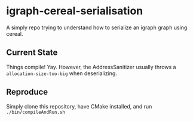 # igraph-cereal-serialisation

A simply repo trying to understand how to serialize an igraph graph using cereal.

## Current State

Things compile! Yay. However, the AddressSanitizer usually throws a `allocation-size-too-big` when deserializing.

## Reproduce

Simply clone this repository, have CMake installed, and run `./bin/compileAndRun.sh`
